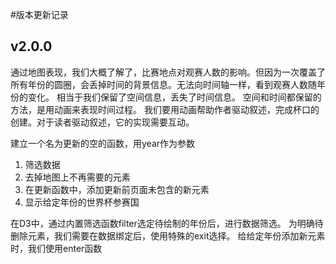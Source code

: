 #版本更新记录
## v2.0.0
通过地图表现，我们大概了解了，比赛地点对观赛人数的影响。但因为一次覆盖了所有年份的圆圈，会丢掉时间的背景信息。无法向时间轴一样，看到观赛人数随年份的变化。
相当于我们保留了空间信息，丢失了时间信息。
空间和时间都保留的方法，是用动画来表现时间过程。
我们要用动画帮助作者驱动叙述，完成杯口的创建。对于读者驱动叙述，它的实现需要互动。

建立一个名为更新的空的函数，用year作为参数
1. 筛选数据
2. 去掉地图上不再需要的元素
3. 在更新函数中，添加更新前页面未包含的新元素
4. 显示给定年份的世界杯参赛国

在D3中，通过内置筛选函数filter选定待绘制的年份后，进行数据筛选。
为明确待删除元素，我们需要在数据绑定后，使用特殊的exit选择。
给给定年份添加新元素时，我们使用enter函数

